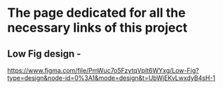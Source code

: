 # The page dedicated for all the necessary links of this project

## Low Fig design - 

https://www.figma.com/file/PmWuc7o5FzytqVplt6WYxg/Low-Fig?type=design&node-id=0%3A1&mode=design&t=UbWjEKvLwxdyB4sH-1

